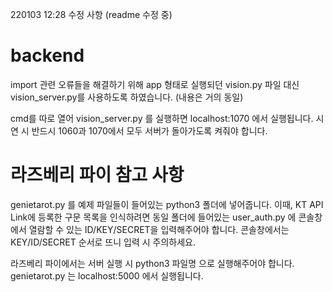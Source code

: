 220103 12:28 수정 사항 (readme 수정 중)

# backend
import 관련 오류들을 해결하기 위해 app 형태로 실행되던 vision.py 파일 대신 vision_server.py를 사용하도록 하였습니다.
(내용은 거의 동일) 

cmd를 따로 열어 vision_server.py 를 실행하면 localhost:1070 에서 실행됩니다.
시연 시 반드시 1060과 1070에서 모두 서버가 돌아가도록 켜줘야 합니다.

# 라즈베리 파이 참고 사항

genietarot.py 를 예제 파일들이 들어있는 python3 폴더에 넣어줍니다.
이때, KT API Link에 등록한 구문 목록을 인식하려면 동일 폴더에 들어있는 user_auth.py 에 콘솔창에서 열람할 수 있는 ID/KEY/SECRET을 입력해주어야 합니다.
콘솔창에서는 KEY/ID/SECRET 순서로 뜨니 입력 시 주의하세요.

라즈베리 파이에서는 서버 실행 시 python3 파일명 으로 실행해주어야 합니다.
genietarot.py 는 localhost:5000 에서 실행됩니다.
